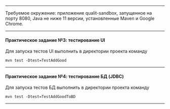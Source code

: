 ***
Требуемое окружение: приложение qualit-sandbox, запущенное на порту 8080, Java не ниже 11 версии,
установленные Maven и Google Chrome.
***

#### Практическое задание №3: тестирование UI ####

Для запуска тестов UI выполнить в директории проекта команду
```
mvn test -Dtest=TestAddGood
```
***

#### Практическое задание №4: тестирование БД (JDBC) ####

Для запуска тестов БД выполнить в директории проекта команду
```
mvn test -Dtest=TestAddGoodToBD
```
***
